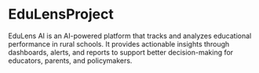 # EduLensProject
EduLens AI is an AI-powered platform that tracks and analyzes educational performance in rural schools. It provides actionable insights through dashboards, alerts, and reports to support better decision-making for educators, parents, and policymakers.
